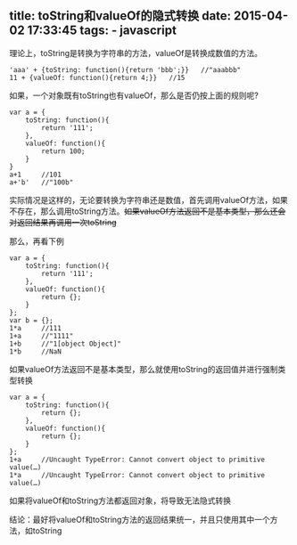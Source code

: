 title: toString和valueOf的隐式转换
date: 2015-04-02 17:33:45
tags:
    - javascript
---


理论上，toString是转换为字符串的方法，valueOf是转换成数值的方法。

```
'aaa' + {toString: function(){return 'bbb';}}   //"aaabbb"
11 + {valueOf: function(){return 4;}}   //15
```

如果，一个对象既有toString也有valueOf，那么是否仍按上面的规则呢?

```
var a = {
    toString: function(){
        return '111';
    },
    valueOf: function(){
        return 100;
    }
}
a+1     //101
a+'b'   //"100b"
```

实际情况是这样的，无论要转换为字符串还是数值，首先调用valueOf方法，如果不存在，那么调用toString方法。~~如果valueOf方法返回不是基本类型，那么还会对返回结果再调用一次toString~~

那么，再看下例

```
var a = {
    toString: function(){
        return '111';
    },
    valueOf: function(){
        return {};
    }
};
var b = {};
1*a     //111
1+a     //"1111"
1+b     //"1[object Object]"
1*b     //NaN
```

如果valueOf方法返回不是基本类型，那么就使用toString的返回值并进行强制类型转换

```
var a = {
    toString: function(){
        return {};
    },
    valueOf: function(){
        return {};
    }
};
1+a     //Uncaught TypeError: Cannot convert object to primitive value(…)
1*a     //Uncaught TypeError: Cannot convert object to primitive value(…)
```

如果将valueOf和toString方法都返回对象，将导致无法隐式转换

结论：最好将valueOf和toString方法的返回结果统一，并且只使用其中一个方法，如toString